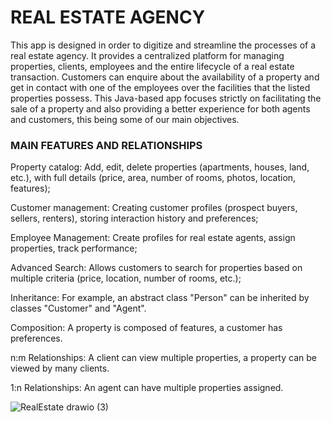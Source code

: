 # REAL ESTATE AGENCY 
This app is designed in order to digitize and streamline the processes of a real estate agency. It provides a centralized platform for managing properties, clients, employees and the entire lifecycle of a real estate transaction. Customers can enquire about the availability of a property and get in contact with one of the employees over the facilities that the listed properties possess. This Java-based app focuses strictly on facilitating the sale of a property and also providing a better experience for both agents and customers, this being some of our main objectives.

### MAIN FEATURES AND RELATIONSHIPS

Property catalog: Add, edit, delete properties (apartments, houses, land, etc.), with full details (price, area, number of rooms, photos, location, features);

Customer management: Creating customer profiles (prospect buyers, sellers, renters), storing interaction history and preferences;

Employee Management: Create profiles for real estate agents, assign properties, track performance;

Advanced Search: Allows customers to search for properties based on multiple criteria (price, location, number of rooms, etc.);

Inheritance: For example, an abstract class "Person" can be inherited by classes "Customer" and "Agent".

Composition: A property is composed of features, a customer has preferences.

n:m Relationships: A client can view multiple properties, a property can be viewed by many clients.

1:n Relationships: An agent can have multiple properties assigned.

![RealEstate drawio (3)](https://github.com/user-attachments/assets/f1d57599-9899-42b1-96bf-719ed3f493e0)
